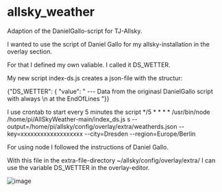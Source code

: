 # allsky_weather
Adaption of the DanielGallo-script for TJ-Allsky. 

I wanted to use the script of Daniel Gallo for my allsky-installation in the overlay section.

For that I defined my own valiable. I called it DS_WETTER.

My new script index-ds.js creates a json-file with the structur:

{"DS_WETTER": {  "value": "
--- Data from the originasl DanielGallo script with always \n at the EndOfLines
"}}

I use crontab to start every 5 minutes the script
*/5 * * * * /usr/bin/node /home/pi/AllSkyWeather-main/index_ds.js s --output=/home/pi/allsky/config/overlay/extra/weatherds.json --key=xxxxxxxxxxxxxxxxxxx --city=Dresden --region=Europe/Berlin

For using node I followed the instructions of Daniel Gallo. 

With this file in the extra-file-directory ~/allsky/config/overlay/extra/
I can use the variable DS_WETTER in the overlay-editor.

![image](https://github.com/dilsg/allsky_weather/assets/52743419/9134fa32-bc6e-4a83-b537-84fa6a871fe8)




